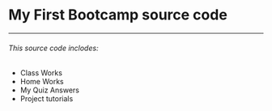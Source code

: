 <h1>My First Bootcamp source code</h1>
<hr>
<h6>This source code inclodes:</h6>
<ul>
  <li>Class Works</li>
  <li>Home Works</li>
  <li>My Quiz Answers</li>
  <li>Project tutorials</li>
</ul>

